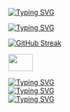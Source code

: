 [![Typing SVG](https://readme-typing-svg.demolab.com?font=Fira+Code&size=22&duration=4000&pause=1000&color=00F78D&background=FFFFFF00&vCenter=true&width=435&lines=Front+End+Developer%2C+-%3E+ReactJS;5%2B+years+of+experience;Striving+for+Full-Stack;Continuously+learning+new+things)](https://git.io/typing-svg)



[![Typing SVG](https://readme-typing-svg.demolab.com?font=Fira+Code&size=16&duration=1&pause=10000&color=00F78D&background=FFFFFF00&vCenter=true&width=435&lines=GitHub+stats)](https://git.io/typing-svg)

[![GitHub Streak](https://streak-stats.demolab.com?user=JuraJuki&theme=dark&hide_border=true&background=DD272700&date_format=j%20M%5B%20Y%5D&stroke=00DD84&ring=DD2727&fire=DD7D00&currStreakNum=DD7D00&sideNums=DD7D00&currStreakLabel=00DD84&sideLabels=00DD84&dates=00BE72AF)](https://git.io/streak-stats)


<img src="https://dev-to-uploads.s3.amazonaws.com/uploads/logos/resized_logo_UQww2soKuUsjaOGNB38o.png" width="50" height="34"></img>


[![Typing SVG](https://readme-typing-svg.demolab.com?font=Fira+Code&size=16&duration=1&pause=10000&color=00F78D&background=FFFFFF00&vCenter=true&width=435&lines=•+React+Hooks+cheat+sheet)](https://dev.to/bornfightcompany/react-hooks-cheat-sheet-3kl9)<br/>
[![Typing SVG](https://readme-typing-svg.demolab.com?font=Fira+Code&size=16&duration=1&pause=10000&color=00F78D&background=FFFFFF00&vCenter=true&width=435&lines=•+React+Top+10+Libraries)](https://dev.to/bornfightcompany/top-10-react-hook-libraries-4065)<br/>
[![Typing SVG](https://readme-typing-svg.demolab.com?font=Fira+Code&size=16&duration=1&pause=10000&color=00F78D&background=FFFFFF00&vCenter=true&width=435&lines=•+Bad+ReactJs+practices+to+avoid)](https://dev.to/bornfightcompany/bad-reactjs-practices-to-avoid-a1b)





<!--
**JuraJuki/JuraJuki** is a ✨ _special_ ✨ repository because its `README.md` (this file) appears on your GitHub profile.

Here are some ideas to get you started:

- 🔭 I’m currently working on ...
- 🌱 I’m currently learning ...
- 👯 I’m looking to collaborate on ...
- 🤔 I’m looking for help with ...
- 💬 Ask me about ...
- 📫 How to reach me: ...
- 😄 Pronouns: ...
- ⚡ Fun fact: ...
-->
